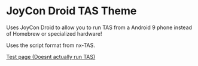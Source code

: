 # JoyCon Droid TAS Theme
Uses JoyCon Droid to allow you to run TAS from a Android 9 phone instead of Homebrew or specialized hardware!

Uses the script format from nx-TAS.

[Test page (Doesnt actually run TAS)](https://thegreatrambler.github.io/JoyConDroidTASTheme/public/index.html)
